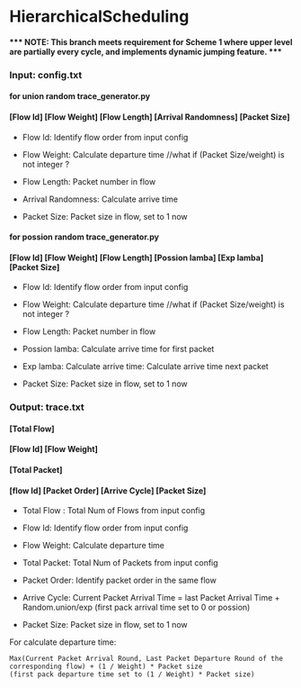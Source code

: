 # HierarchicalScheduling

#### *** NOTE: This branch meets requirement for Scheme 1 where upper level are partially every cycle, and implements dynamic jumping feature. *** 

### Input: config.txt



#### for union random trace_generator.py
#### [Flow Id] [Flow Weight] [Flow Length] [Arrival Randomness] [Packet Size]

- Flow Id: Identify flow order from input config

- Flow Weight: Calculate departure time              //what if (Packet Size/weight) is not integer ? 

- Flow Length: Packet number in flow

- Arrival Randomness: Calculate arrive time

- Packet Size: Packet size in flow, set to 1 now



#### for possion random trace_generator.py
#### [Flow Id] [Flow Weight] [Flow Length] [Possion lamba] [Exp lamba] [Packet Size]

- Flow Id: Identify flow order from input config

- Flow Weight: Calculate departure time              //what if (Packet Size/weight) is not integer ? 

- Flow Length: Packet number in flow

- Possion lamba: Calculate arrive time for first packet

- Exp lamba: Calculate arrive time: Calculate arrive time next packet

- Packet Size: Packet size in flow, set to 1 now



### Output: trace.txt

#### [Total Flow]
#### [Flow Id] [Flow Weight]
#### [Total Packet]
#### [flow Id] [Packet Order] [Arrive Cycle] [Packet Size]

- Total Flow : Total Num of Flows from input config

- Flow Id: Identify flow order from input config 

- Flow Weight: Calculate departure time 

- Total Packet: Total Num of Packets from input config

- Packet Order: Identify packet order in the same flow 

- Arrive Cycle: Current Packet Arrival Time = last Packet Arrival Time + Random.union/exp
(first pack arrival time set to 0 or possion) 

- Packet Size: Packet size in flow, set to 1 now




For calculate departure time:
```
Max(Current Packet Arrival Round, Last Packet Departure Round of the corresponding flow) + (1 / Weight) * Packet size  
(first pack departure time set to (1 / Weight) * Packet size)    
```
